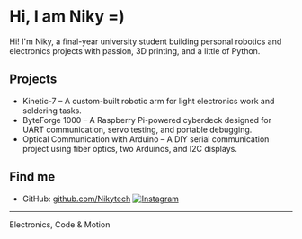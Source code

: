 # Hi, I am Niky =)

Hi! I'm Niky, a final-year university student building personal robotics and electronics projects with passion, 3D printing, and a little of Python.

## Projects
- Kinetic-7 – A custom-built robotic arm for light electronics work and soldering tasks.
- ByteForge 1000 – A Raspberry Pi-powered cyberdeck designed for UART communication, servo testing, and portable debugging.
- Optical Communication with Arduino – A DIY serial communication project using fiber optics, two Arduinos, and I2C displays.

## Find me
- GitHub: [github.com/Nikytech](https://github.com/Nikytech)
[![Instagram](https://img.shields.io/badge/-Nikybot.exe-ff69b4?logo=instagram)](https://www.instagram.com/nikybot.exe/)


---
Electronics, Code & Motion
